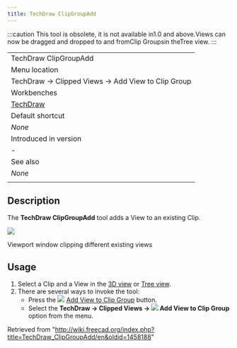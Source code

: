 ```yaml
---
title: TechDraw ClipGroupAdd
---
```


:::caution
This tool is obsolete, it is not available in1.0 and above.Views can now be dragged and dropped to and fromClip Groupsin theTree view.
:::

|                                                      |
| ---------------------------------------------------- |
| TechDraw ClipGroupAdd                                |
| Menu location                                        |
| TechDraw → Clipped Views → Add View to Clip Group    |
| Workbenches                                          |
| [TechDraw](/TechDraw_Workbench "TechDraw Workbench") |
| Default shortcut                                     |
| _None_                                               |
| Introduced in version                                |
| -                                                    |
| See also                                             |
| _None_                                               |
|                                                      |

## Description

The **TechDraw ClipGroupAdd** tool adds a View to an existing Clip.

![](/images/TechDraw_Clipview.png)

Viewport window clipping different existing views

## Usage

1. Select a Clip and a View in the [3D view](/3D_view "3D view") or [Tree view](/Tree_view "Tree view").
2. There are several ways to invoke the tool:
   - Press the ![](/images/TechDraw_ClipGroupAdd.svg) [Add View to Clip Group](/TechDraw_ClipGroupAdd "TechDraw ClipGroupAdd") button.
   - Select the **TechDraw → Clipped Views → ![](/images/TechDraw_ClipGroupAdd.svg) Add View to Clip Group** option from the menu.

Retrieved from "<http://wiki.freecad.org/index.php?title=TechDraw_ClipGroupAdd/en&oldid=1458188>"
